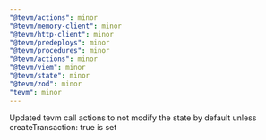 ```yaml
---
"@tevm/actions": minor
"@tevm/memory-client": minor
"@tevm/http-client": minor
"@tevm/predeploys": minor
"@tevm/procedures": minor
"@tevm/actions": minor
"@tevm/viem": minor
"@tevm/state": minor
"@tevm/zod": minor
"tevm": minor
---
```


Updated tevm call actions to not modify the state by default unless createTransaction: true is set
